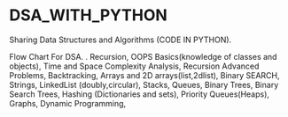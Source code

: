 # DSA_WITH_PYTHON

Sharing Data Structures and Algorithms (CODE IN PYTHON).

Flow Chart For DSA.
.
    Recursion,
    OOPS Basics(knowledge of classes and objects),
    Time and Space Complexity Analysis, 
    Recursion Advanced Problems,
    Backtracking,
    Arrays and 2D arrays(list,2dlist),
    Binary SEARCH, 
    Strings,
    LinkedList (doubly,circular),
    Stacks,
    Queues, 
    Binary Trees,
    Binary Search Trees,
    Hashing (Dictionaries and sets),
    Priority Queues(Heaps),
    Graphs,
    Dynamic Programming,
